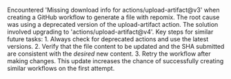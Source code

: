 Encountered 'Missing download info for actions/upload-artifact@v3' when creating a GitHub workflow to generate a file with repomix. The root cause was using a deprecated version of the upload-artifact action. The solution involved upgrading to 'actions/upload-artifact@v4'. Key steps for similar future tasks: 1. Always check for deprecated actions and use the latest versions. 2. Verify that the file content to be updated and the SHA submitted are consistent with the *desired* new content. 3. Retry the workflow after making changes. This update increases the chance of successfully creating similar workflows on the first attempt.